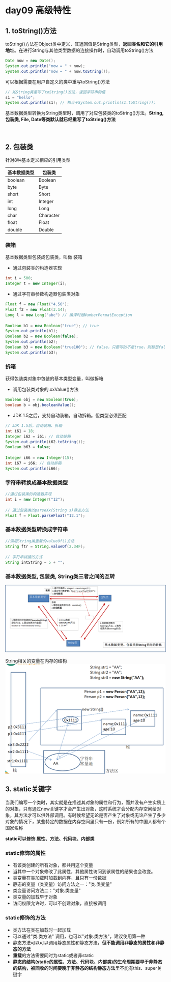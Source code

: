 day09 高级特性
==



## 1. toString()方法

toString()方法在Object类中定义，其返回值是String类型，**返回类名和它的引用地址**。在进行String与其他类型数据的连接操作时，自动调用toString()方法

```java
Date now = new Date();
System.out.println("now = " + now);
System.out.println("now = " + now.toString()); 
```
可以根据需要在用户自定义的类中重写toString()方法

```java
// 如String类重写了toString()方法，返回字符串的值
s1 = "hello";
System.out.println(s1); // 相当于System.out.println(s1.toString());
```
基本数据类型转换为String类型时，调用了对应包装类的toString()方法。**String, 包装类, File, Date等类默认就已经重写了toString()方法**


​    
## 2. 包装类
针对8种基本定义相应的引用类型

基本数据类型 |包装类 
:--- |--- 
boolean |Boolean 
byte |Byte 
short |Short 
int |Integer 
long |Long 
char |Character
float |Float 
double |Double 

### 装箱

基本数据类型包装成包装类，叫做 装箱

*  通过包装类的构造器实现
```java
int i = 500;
Integer t = new Integer(i);
````
* 通过字符串参数构造器包装类对象
```java
Float f = new Float("4.56");
Float f2 = new Float(3.14);
Long l = new Long("abc") // 编译时报NumberFormatException
  
Boolean b1 = new Boolean("true"); // true
System.out.println(b1);
Boolean b2 = new Boolean(false);
System.out.println(b2);
Boolean b3 = new Boolean("true100"); // false，只要写的不是true，则都是false,能正常编译和运行
System.out.println(b3);
```

### 拆箱

获得包装类对象中包装的基本类型变量，叫做拆箱

+ 调用包装类对象的.xxValue()方法

```java
Boolean obj = new Boolean(true);
boolean b = obj.booleanValue();
```

+ JDK 1.5之后，支持自动装箱，自动拆箱。但类型必须匹配

```java
// JDK 1.5后，自动装箱、拆箱
int i61 = 18;
Integer i62 = i61; // 自动装箱
System.out.println(i62.toString());
Boolean b63 = false;

Integer i66 = new Integer(15);
int i67 = i66; // 自动拆箱
System.out.println(i66);
```

### 字符串转换成基本数据类型

```java
//通过包装类的构造器实现
int i = new Integer("12");

// 通过包装类的parseXx(String s)静态方法
Float f = Float.parseFloat("12.1");
```
### 基本数据类型转换成字符串

```java
//调用String类重载的valueOf()方法
String ftr = String.valueOf(2.34F);

// 字符串拼接的方式
String intString = 5 + "";
```




### 基本数据类型, 包装类, String类三者之间的互转

![](./images/基本数据类型、包装类、String类互转2.png)

String相关的变量在内存的结构  
![String相关的变量在内存的结构](./images/new_String.png)



## 3. static关键字

当我们编写一个类时，其实就是在描述其对象的属性和行为，而并没有产生实质上的对象，只有通过new关键字才会产生出对象，这时系统才会分配内存空间给对象，其方法才可以供外部调用。有时候希望无论是否产生了对象或无论产生了多少对象的情况下，某些特定的数据在内存空间里只有一份，例如所有的中国人都有个国家名称

**static可以修饰 属性、方法、代码块、内部类**

### static修饰的属性

* 有该类创建的所有对象，都共用这个变量
* 当其中一个对象修改了此属性，其他属性访问到该属性的结果也会改变。
* 类变量在类加载时加载到内存，且只有一份数据
* 静态的变量（类变量）访问方法之一："类.类变量" 
* 类变量访问方法二："对象.类变量"
* 类变量的加载早于对象
* 访问权限允许时，可以不创建对象，直接被调用

### static修饰的方法

* 类方法在类在加载时一起加载
* 可以通过"类.类方法" 调用，也可以"对象.类方法"，建议使用第一种
* 静态方法可以可以调用静态属性和静态方法，**但不能调用非静态的属性和非静态的方法**
* **重载**的方法需要同时为static或者非static
* **静态的结构(static的属性、方法、代码块、内部类)的生命周期要早于非静态的结构，被回收的时间要晚于非静态的结构静态方法**里不能有this、super关键字
